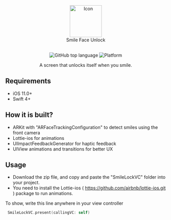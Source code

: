 <div align="center">
  <img width="100" src="https://user-images.githubusercontent.com/35783310/182454335-fbb17362-2e45-4fb1-a673-5d54c828313f.png" alt="Icon" /> <br>
  Smile Face Unlock <br>  <br>

![GitHub top language](https://img.shields.io/github/languages/top/m-afham/SmileToUnlock?color=red)
![Platform](https://img.shields.io/cocoapods/p/ios?color=red)

A screen that unlocks itself when you smile.
</div>

## Requirements

- iOS 11.0+
- Swift 4+

## How it is built?

- ARKit with "ARFaceTrackingConfiguration" to detect smiles using the front camera
- Lottie-ios for animations
- UIImpactFeedbackGenerator for haptic feedback
- UIView animations and transitions for better UX

## Usage

- Download the zip file, and copy and paste the "SmileLockVC" folder into your project. 
- You need to install the Lottie-ios ( https://github.com/airbnb/lottie-ios.git )  package to run animations.  

To show, write this line anywhere in your view controller
```Swift
 SmileLockVC.present(callingVC: self)
 ```


